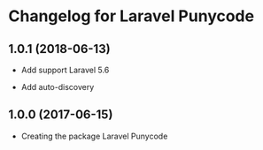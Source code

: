 # Changelog for Laravel Punycode

## 1.0.1 (2018-06-13)

- Add support Laravel 5.6

- Add auto-discovery

## 1.0.0 (2017-06-15)

- Creating the package Laravel Punycode
